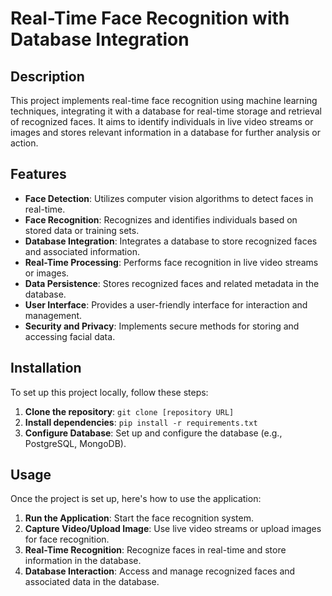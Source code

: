 # Real-Time Face Recognition with Database Integration

## Description
This project implements real-time face recognition using machine learning techniques, integrating it with a database for real-time storage and retrieval of recognized faces. It aims to identify individuals in live video streams or images and stores relevant information in a database for further analysis or action.

## Features
- **Face Detection**: Utilizes computer vision algorithms to detect faces in real-time.
- **Face Recognition**: Recognizes and identifies individuals based on stored data or training sets.
- **Database Integration**: Integrates a database to store recognized faces and associated information.
- **Real-Time Processing**: Performs face recognition in live video streams or images.
- **Data Persistence**: Stores recognized faces and related metadata in the database.
- **User Interface**: Provides a user-friendly interface for interaction and management.
- **Security and Privacy**: Implements secure methods for storing and accessing facial data.

## Installation
To set up this project locally, follow these steps:

1. **Clone the repository**: `git clone [repository URL]`
2. **Install dependencies**: `pip install -r requirements.txt`
3. **Configure Database**: Set up and configure the database (e.g., PostgreSQL, MongoDB).

## Usage
Once the project is set up, here's how to use the application:

1. **Run the Application**: Start the face recognition system.
2. **Capture Video/Upload Image**: Use live video streams or upload images for face recognition.
3. **Real-Time Recognition**: Recognize faces in real-time and store information in the database.
4. **Database Interaction**: Access and manage recognized faces and associated data in the database.



